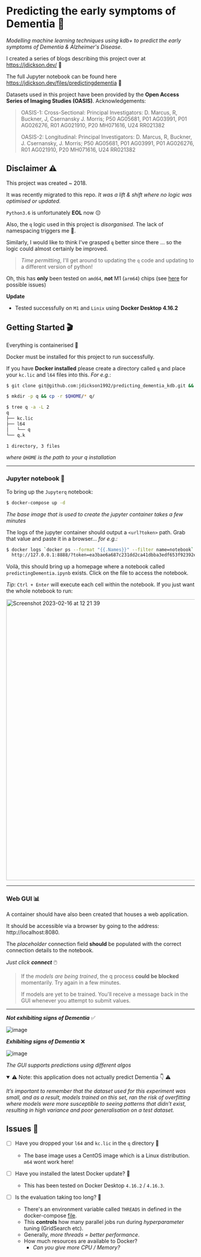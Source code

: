 # Predicting the early symptoms of Dementia 🧠

*Modelling machine learning techniques using kdb+ to predict the early symptoms of Dementia &amp; Alzheimer's Disease*.

I created a series of blogs describing this project over at https://jdickson.dev/ 📍

The full Jupyter notebook can be found here https://jdickson.dev/files/predictingdementia 📝

Datasets used in this project have been provided by the **Open Access Series of Imaging Studies (OASIS)**. Acknowledgements:

> OASIS-1: Cross-Sectional: Principal Investigators: D. Marcus, R, Buckner, J, Csernansky J. Morris; P50 AG05681, P01 AG03991, P01 AG026276, R01 AG021910, P20 MH071616, U24 RR021382
> 
> OASIS-2: Longitudinal: Principal Investigators: D. Marcus, R, Buckner, J. Csernansky, J. Morris; P50 AG05681, P01 AG03991, P01 AG026276, R01 AG021910, P20 MH071616, U24 RR021382


## Disclaimer ⚠️

This project was created ~ 2018.

It was recently migrated to this repo. *It was a lift & shift where no logic was optimised or updated.*

`Python3.6` is unfortunately **EOL** now 😔

Also, the `q` logic used in this project is *disorganised*. The lack of namespacing triggers me 🤨. 

Similarly, I would like to think I've grasped `q` better since there ... so the logic could almost certainly be improved.

> *Time permitting*, I'll get around to updating the `q` code and updating to a different version of python!

Oh, this has **only** been tested on `amd64`, **not** M1 (`arm64`) chips (see [here](https://github.com/jupyter/docker-stacks/issues/1549) for possible issues)

**Update**
- Tested successfully on `M1` and `Linix` using **Docker Desktop 4.16.2**

## Getting Started 🎬

Everything is containerised 🐳

Docker must be installed for this project to run successfully. 

If you have **Docker installed** please create a directory called `q` and place your `kc.lic` and `l64` files into this. *For e.g.*:

```bash
$ git clone git@github.com:jdickson1992/predicting_dementia_kdb.git && cd predicting_dementia_kdb

$ mkdir -p q && cp -r $QHOME/* q/

$ tree q -a -L 2
q
├── kc.lic
├── l64
│   └── q
└── q.k

1 directory, 3 files
```

*where `QHOME` is the path to your q installation*

---

### Jupyter notebook 📓
To bring up the `Jupyterq` notebook:

```bash
$ docker-compose up -d
```

*The base image that is used to create the jupyter container takes a few minutes*

The logs of the jupyter container should output a `<url?token>` path. Grab that value and paste it in a browser... *for e.g.:*

```bash
$ docker logs `docker ps --format "{{.Names}}" --filter name=notebook` 2>&1 | grep '127.0' | tail -n 1
  http://127.0.0.1:8888/?token=ea3bae6a687c231dd2ca41dbba3edf653f92392eebc7a512
```

Voilà, this should bring up a homepage where a notebook called `predictingDementia.ipynb` exists. Click on the file to access the notebook.

*Tip*: `Ctrl + Enter` will execute each cell within the notebook. If you just want the whole notebook to run:

<img width="749" alt="Screenshot 2023-02-16 at 12 21 39" src="https://user-images.githubusercontent.com/47530786/219366279-be601843-221d-43c4-91a4-cf4dc81564d3.png">

---

### Web GUI 📊

A container should have also been created that houses a web application.

It should be accessible via a browser by going to the address: http://localhost:8080.

The *placeholder* connection field **should** be populated with the correct connection details to the notebook. 

*Just click **connect*** 🖱️

> If the *models are being trained*, the q process **could be blocked** momentarily. Try again in a few minutes.
>
> If models are yet to be trained. You'll receive a message back in the GUI whenever you attempt to submit values.

---

***Not exhibiting signs of Dementia*** ✅

![image](https://user-images.githubusercontent.com/47530786/219424089-c1562125-38d8-43c7-b2cc-8d028844e9e5.png)

***Exhibiting signs of Dementia*** ❌

![image](https://user-images.githubusercontent.com/47530786/219424571-92750fe4-9ffb-4355-8e44-8eb77a2019cd.png)

*The GUI supports predictions using different algos*

<details open>
<summary>⚠️ Note: this application does not actually predict Dementia 👇 ⚠️</summary>

*It’s important to remember that the dataset used for this experiment was small, and as a result, models trained on this set, ran the risk of overfitting where models were more susceptible to seeing patterns that didn’t exist, resulting in high variance and poor generalisation on a test dataset.*

</details>

## Issues 🎯


- [ ] Have you dropped your `l64` and `kc.lic` in the `q` directory 📁
  - The base image uses a CentOS image which is a Linux distribution. `m64` wont work here!
 
- [ ] Have you installed the latest Docker update? 🐳
  - This has been tested on Docker Desktop `4.16.2` / `4.16.3`.

- [ ] Is the evaluation taking too long? 🐌
  - There's an environment variable called `THREADS` in defined in the docker-compose [file](https://github.com/jdickson1992/predicting_dementia_kdb/blob/main/docker-compose.yml#L11).
  - This **controls** how many parallel jobs run during *hyperparameter* tuning (GridSearch etc).
  - Generally, *more threads = better performance*.
  - How much resources are available to Docker?
    - *Can you give more CPU / Memory?*
